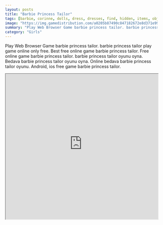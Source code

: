 ```yaml
---
layout: posts
title: "Barbie Princess Tailor"
tags: [barbie, corinne, dolls, dress, dresses, find, hidden, items, objects, princess, room, seek, sew, simulation, studio, tailor, free, online, games, oyna, game, free, games, play, play, games]
image: "https://img.gamedistribution.com/a0205b87490c847182672e8d371e9948.jpg"
summary: "Play Web Browser Game barbie princess tailor. barbie princess tailor play game online only free. Best free online game barbie princess tailor. Free online game barbie princess tailor. barbie princess tailor oyunu oyna. Bedava barbie princess tailor oyunu oyna. Online bedava barbie princess tailor oyunu. Android, ios free game barbie princess tailor."
category: "Girls"
---
```


Play Web Browser Game barbie princess tailor. barbie princess tailor play game online only free. Best free online game barbie princess tailor. Free online game barbie princess tailor. barbie princess tailor oyunu oyna. Bedava barbie princess tailor oyunu oyna. Online bedava barbie princess tailor oyunu. Android, ios free game barbie princess tailor.

<iframe width="100%" height="480px;" src="https://flash.gamedistribution.com?game=a0205b87490c847182672e8d371e9948"></iframe>